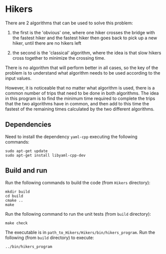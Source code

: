 # Hikers

 There are 2 algorithms that can be used to solve this problem:

  1) the first is the 'obvious' one, where one hiker crosses the bridge with the fastest hiker
    and the fastest hiker then goes back to pick up a new hiker, until there are no hikers left

  2) the second is the 'classical' algorithm, where the idea is that slow hikers cross together
    to minimize the crossing time.

 There is no algorithm that will perform better in all cases, so the key of the problem is to understand what
 algorithm needs to be used according to the input values.

 However, it is noticeable that no matter what algorithm is used, there is a common number of trips that need to
 be done in both algorithms. The idea in this program is to find the minimum time required to complete the trips
 that the two algorithms have in common, and then add to this time the fastest of the remaining times calculated
 by the two different algorithms.


Dependencies
-

Need to install the dependency `yaml-cpp` executing the following commands:

```
sudo apt-get update
sudo apt-get install libyaml-cpp-dev
```

Build and run
-

Run the following commands to build the code (from `Hikers` directory):
```
mkdir build
cd build
cmake ..
make
```

Run the following command to run the unit tests (from `build` directory):
```
make check
```

The executable is in `path_to_Hikers/Hikers/bin/hikers_program`. Run the following (from `build` directory) to execute:
```
../bin/hikers_program
```
